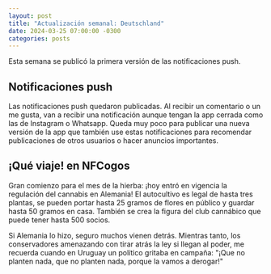 ```yaml
---
layout: post
title: "Actualización semanal: Deutschland"
date: 2024-03-25 07:00:00 -0300
categories: posts
---
```


Esta semana se publicó la primera versión de las notificaciones push.

## Notificaciones push

Las notificaciones push quedaron publicadas. Al recibir un comentario o un me gusta, van a recibir una notificación aunque tengan la app cerrada como las de Instagram o Whatsapp. Queda muy poco para publicar una nueva versión de la app que también use estas notificaciones para recomendar publicaciones de otros usuarios o hacer anuncios importantes.

## ¡Qué viaje! en NFCogos

Gran comienzo para el mes de la hierba: ¡hoy entró en vigencia la regulación del cannabis en Alemania! El autocultivo es legal de hasta tres plantas, se pueden portar hasta 25 gramos de flores en público y guardar hasta 50 gramos en casa. También se crea la figura del club cannábico que puede tener hasta 500 socios.

Si Alemania lo hizo, seguro muchos vienen detrás. Mientras tanto, los conservadores amenazando con tirar atrás la ley si llegan al poder, me recuerda cuando en Uruguay un político gritaba en campaña: "¡Que no planten nada, que no planten nada, porque la vamos a derogar!"
